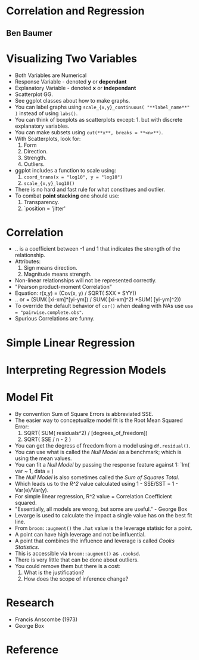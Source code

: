 # Correlation and Regression
## Ben Baumer

# Visualizing Two Variables
- Both Variables are Numerical
- Response Variable - denoted **y** or **dependant**
- Explanatory Variable - denoted **x** or **independant**
- Scatterplot GG.
- See ggplot classes about how to make graphs.
- You can label graphs using `scale_{x,y}_continuous( "**label_name**" )` instead of using `labs()`.
- You can think of boxplots as scatterplots except:
		1. but with discrete explanatory variables.
- You can make subsets using `cut(**x**, breaks = **<n>**)`.
- With Scatterplots, look for:
	1. Form
	2. Direction.
	3. Strength.
	4. Outliers.
- ggplot includes a function to scale using:
	1. `coord_trans(x = "log10", y = "log10")`
	2. `scale_{x,y}_log10()`
- There is no hard and fast rule for what constitues and outlier.
- To combat **point stacking** one should use:
	1. Transparency.
	2. `position = 'jitter'


# Correlation
- .. is a coefficient between -1 and 1 that indicates the strength of the relationship.
- Attributes:
	1. Sign means direction.
	2. Magnitude means strength.
- Non-linear relationships will not be represented correctly.
- "Pearson product-moment Correlation"
- Equation: r(x,y) = (Cov(x, y) / SQRT( SXX * SYY))
-  .. or           = (SUM( [xi-xm]*[yi-ym]) / SUM( [xi-xm]^2) *SUM( [yi-ym]^2))
- To override the default behavior of `cor()` when dealing with NAs use `use = "pairwise.complete.obs"`.
- Spurious Correlations are funny.

# Simple Linear Regression

# Interpreting Regression Models
# Model Fit
- By convention Sum of Square Errors is abbreviated SSE.
- The easier way to conceptualize model fit is the Root Mean Squared Error:
	1. SQRT( SUM( residuals^2) / [degrees_of_freedom])
	2. SQRT( SSE / n - 2 )
- You can get the degress of freedom from a model using `df.residual()`.
- You can use what is called the *Null Model* as a benchmark; which is using the mean values.
- You can fit a *Null Model* by passing the response feature against 1: `lm( var ~ 1, data = **<data>**)
- The *Null Model* is also sometimes called the *Sum of Squares Total*.
- Which leads us to the *R^2* value calculated using 1 - SSE/SST = 1 - Var(e)/Var(y).
- For simple linear regression, R^2 value = Correlation Coefficient squared.
- "Essentially, all models are wrong, but some are useful." - George Box
- Levarge is used to calculate the impact a single value has on the best fit line.
- From `broom::augment()` the `.hat` value is the leverage statisic for a point.
-  A point can have high leverage and not be influential.
- A point that combines the influence and leverage is called *Cooks Statistics*.
- This is accessible via `broom::augment()` as `.cooksd`.
- There is very little that can be done about outliers.
- You could remove them but there is a cost:
	1. What is the justification?
	2. How does the scope of inference change?
	



# Research
- Francis Anscombe (1973)
- George Box

# Reference

